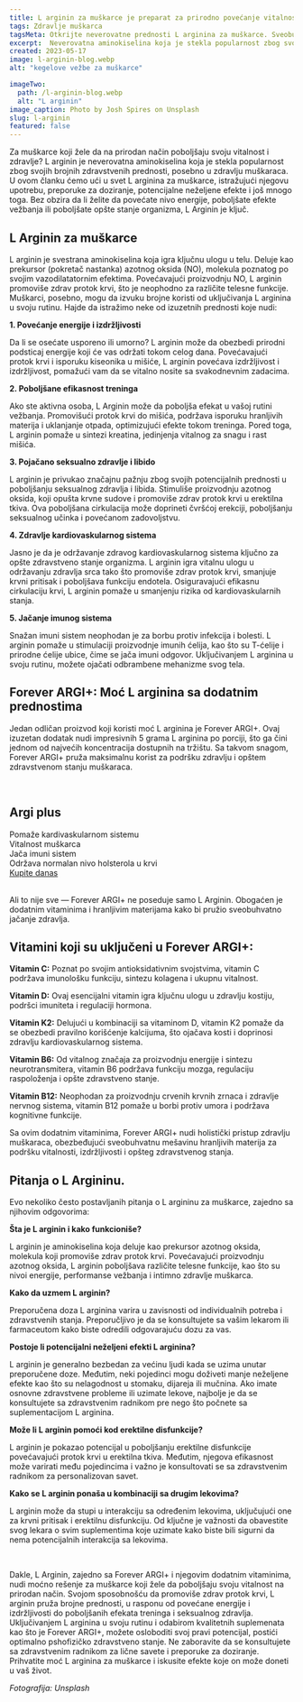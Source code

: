 ```yaml
---
title: L arginin za muškarce je preparat za prirodno povećanje vitalnosti i zdravlja
tags: Zdravlje muškarca
tagsMeta: Otkrijte neverovatne prednosti L arginina za muškarce. Sveobuhvatan vodič o tome kako L arginin može prirodno poboljšati vitalnost i performanse. Uupotreba, doze, potencijalni neželjeni efekti i često postavljana pitanja.
excerpt:  Neverovatna aminokiselina koja je stekla popularnost zbog svojih brojnih zdravstvenih prednosti, posebno u zdravlju muškaraca.
created: 2023-05-17
image: l-arginin-blog.webp
alt: "kegelove vežbe za muškarce"

imageTwo:
  path: /l-arginin-blog.webp
  alt: "L arginin"
image_caption: Photo by Josh Spires on Unsplash
slug: l-arginin
featured: false
---
```




<div class="text-component line-height-lg v-space-md">

Za muškarce koji žele da  na prirodan način poboljšaju svoju vitalnost i zdravlje? L arginin je neverovatna aminokiselina koja je stekla popularnost zbog svojih brojnih zdravstvenih prednosti, posebno u zdravlju muškaraca. U ovom članku ćemo ući u svet L arginina za muškarce, istražujući njegovu upotrebu, preporuke za doziranje, potencijalne neželjene efekte i još mnogo toga. Bez obzira da li želite da povećate nivo energije, poboljšate efekte vežbanja ili poboljšate opšte stanje organizma, L Arginin je ključ.

## L Arginin za muškarce

L arginin je svestrana aminokiselina koja igra ključnu ulogu u telu. Deluje kao prekursor (pokretač nastanka) azotnog oksida (NO), molekula poznatog po svojim vazodilatatornim efektima. Povećavajući proizvodnju NO, L arginin promoviše zdrav protok krvi, što je neophodno za različite telesne funkcije. Muškarci, posebno, mogu da izvuku brojne koristi od uključivanja L arginina u svoju rutinu. Hajde da istražimo neke od izuzetnih prednosti koje nudi:

**1. Povećanje energije i izdržljivosti**

Da li se osećate usporeno ili umorno? L arginin može da obezbedi prirodni podsticaj energije koji će vas održati tokom celog dana. Povećavajući protok krvi i isporuku kiseonika u mišiće, L arginin povećava izdržljivost i izdržljivost, pomažući vam da se vitalno nosite sa svakodnevnim zadacima.

**2. Poboljšane efikasnost treninga**

Ako ste aktivna osoba, L Arginin može da poboljša efekat u vašoj rutini vežbanja. Promovišući protok krvi do mišića, podržava isporuku hranljivih materija i uklanjanje otpada, optimizujući efekte tokom treninga. Pored toga, L arginin pomaže u sintezi kreatina, jedinjenja vitalnog za snagu i rast mišića.

**3. Pojačano seksualno zdravlje i libido**

L arginin je privukao značajnu pažnju zbog svojih potencijalnih prednosti u poboljšanju seksualnog zdravlja i libida. Stimuliše proizvodnju azotnog oksida, koji opušta krvne sudove i promoviše zdrav protok krvi u erektilna tkiva. Ova poboljšana cirkulacija može doprineti čvršćoj erekciji, poboljšanju seksualnog učinka i povećanom zadovoljstvu.

**4. Zdravlje kardiovaskularnog sistema**

Jasno je da je održavanje zdravog kardiovaskularnog sistema ključno za opšte zdravstveno stanje organizma. L arginin igra vitalnu ulogu u održavanju zdravlja srca tako što promoviše zdrav protok krvi, smanjuje krvni pritisak i poboljšava funkciju endotela. Osiguravajući efikasnu cirkulaciju krvi, L arginin pomaže u smanjenju rizika od kardiovaskularnih stanja.

**5. Jačanje imunog sistema**

Snažan imuni sistem neophodan je za borbu protiv infekcija i bolesti. L arginin pomaže u stimulaciji proizvodnje imunih ćelija, kao što su T-ćelije i prirodne ćelije ubice, čime se jača imuni odgovor. Uključivanjem L arginina u svoju rutinu, možete ojačati odbrambene mehanizme svog tela.

## Forever ARGI+: Moć L arginina sa dodatnim prednostima

Jedan odličan proizvod koji koristi moć L arginina je Forever ARGI+. Ovaj izuzetan dodatak nudi impresivnih 5 grama L arginina po porciji, što ga čini jednom od najvećih koncentracija dostupnih na tržištu. Sa takvom snagom, Forever ARGI+ pruža maksimalnu korist za podršku zdravlju i opštem zdravstvenom stanju muškaraca.

<br>

<div class="text-component__block padding-y-md padding-x-md radius-lg margin-top-md bg-white">
	<div class="grid gap-sm">
		<div class="col-4@md">
			<g-image class="" src="~/assets/img/forever_argi.webp" alt="potencija prirodni lek"></g-image>
		</div>
		<div class="col-8@md">
			<div class="flex flex-wrap gap-sm items-center">
				<div class="">
					<h2 class="text-lg">Argi plus</h2>
				</div>
        <div class="grid margin-bottom-lg gap-xxs">
					<div class="flex items-center text-sm">
						<g-image style="width: auto !important;" class="margin-left-important" src="~/assets/img/check.svg"></g-image>
							Pomaže kardivaskularnom sistemu
					</div>
          <div class="flex items-center text-sm">
						<g-image style="width: auto !important;" class="margin-left-important" src="~/assets/img/check.svg"></g-image>
							Vitalnost muškarca
					</div>
          <div class="flex items-center text-sm">
						<g-image style="width: auto !important;" class="margin-left-important" src="~/assets/img/check.svg"></g-image>
							Jača imuni sistem
					</div>
          <div class="flex items-center text-sm">
						<g-image style="width: auto !important;" class="margin-left-important" src="~/assets/img/check.svg"></g-image>
							Održava normalan nivo holsterola u krvi
					</div>
				</div>
			</div>
			<div class="flex gap-md@sm gap-md flex-column flex-row@sm padding-top-lg justify-between@sm items-center">
				<a href="https://flpshop.rs/dodaci-ishrani/11652/argi-.html/360000954255/personal.html" class="kupiteCTA btn btn--primary flex-grow center-between@lg justify-center btn--md">
					Kupite danas
				</a>
				<g-image style="width: auto !important;" class="" src="~/assets/img/logo-futer.png"></g-image>
			</div>
		</div>
	</div>
</div>

<br>
 
Ali to nije sve — Forever ARGI+ ne poseduje samo L Arginin. Obogaćen je dodatnim vitaminima i hranljivim materijama kako bi pružio sveobuhvatno jačanje zdravlja. 

## Vitamini koji su uključeni u Forever ARGI+:

**Vitamin C:** Poznat po svojim antioksidativnim svojstvima, vitamin C podržava imunološku funkciju, sintezu kolagena i ukupnu vitalnost.

**Vitamin D:** Ovaj esencijalni vitamin igra ključnu ulogu u zdravlju kostiju, podršci imuniteta i regulaciji hormona.

**Vitamin K2:** Delujući u kombinaciji sa vitaminom D, vitamin K2 pomaže da se obezbedi pravilno korišćenje kalcijuma, što ojačava kosti i doprinosi zdravlju kardiovaskularnog sistema.

**Vitamin B6:** Od vitalnog značaja za proizvodnju energije i sintezu neurotransmitera, vitamin B6 podržava funkciju mozga, regulaciju raspoloženja i opšte zdravstveno stanje.

**Vitamin B12:** Neophodan za proizvodnju crvenih krvnih zrnaca i zdravlje nervnog sistema, vitamin B12 pomaže u borbi protiv umora i podržava kognitivne funkcije.

Sa ovim dodatnim vitaminima, Forever ARGI+ nudi holistički pristup zdravlju muškaraca, obezbeđujući sveobuhvatnu mešavinu hranljivih materija za podršku vitalnosti, izdržljivosti i opšteg zdravstvenog stanja.

## Pitanja o L Argininu.

Evo nekoliko često postavljanih pitanja o L argininu za muškarce, zajedno sa njihovim odgovorima:

**Šta je L arginin i kako funkcioniše?**

L arginin je aminokiselina koja deluje kao prekursor azotnog oksida, molekula koji promoviše zdrav protok krvi. Povećavajući proizvodnju azotnog oksida, L arginin poboljšava različite telesne funkcije, kao što su nivoi energije, performanse vežbanja i intimno zdravlje muškarca.

**Kako da uzmem L arginin?**

Preporučena doza L arginina varira u zavisnosti od individualnih potreba i zdravstvenih stanja. Preporučljivo je da se konsultujete sa vašim lekarom ili farmaceutom kako biste odredili odgovarajuću dozu za vas.

**Postoje li potencijalni neželjeni efekti L arginina?**

L arginin je generalno bezbedan za većinu ljudi kada se uzima unutar preporučene doze. Međutim, neki pojedinci mogu doživeti manje neželjene efekte kao što su nelagodnost u stomaku, dijareja ili mučnina. Ako imate osnovne zdravstvene probleme ili uzimate lekove, najbolje je da se konsultujete sa zdravstvenim radnikom pre nego što počnete sa suplementacijom L arginina.

**Može li L arginin pomoći kod erektilne disfunkcije?**

L arginin je pokazao potencijal u poboljšanju erektilne disfunkcije povećavajući protok krvi u erektilna tkiva. Međutim, njegova efikasnost može varirati među pojedincima i važno je konsultovati se sa zdravstvenim radnikom za personalizovan savet.

**Kako se L arginin ponaša u kombinaciji sa drugim lekovima?**

L arginin može da stupi u interakciju sa određenim lekovima, uključujući one za krvni pritisak i erektilnu disfunkciju. Od ključne je važnosti da obavestite svog lekara o svim suplementima koje uzimate kako biste bili sigurni da nema potencijalnih interakcija sa lekovima.

<br>

Dakle, L Arginin, zajedno sa Forever ARGI+ i njegovim dodatnim vitaminima, nudi moćno rešenje za muškarce koji žele da poboljšaju svoju vitalnost na prirodan način. Svojom sposobnošću da promoviše zdrav protok krvi, L arginin pruža brojne prednosti, u rasponu od povećane energije i izdržljivosti do poboljšanih efekata treninga i seksualnog zdravlja. Uključivanjem L arginina u svoju rutinu i odabirom kvalitetnih suplemenata kao što je Forever ARGI+, možete osloboditi svoj pravi potencijal, postići optimalno pshofizičko zdravstveno stanje. Ne zaboravite da se konsultujete sa zdravstvenim radnikom za lične savete i preporuke za doziranje. Prihvatite moć L arginina za muškarce i iskusite efekte koje on može doneti u vaš život.





*Fotografija: Unsplash*

</div>

